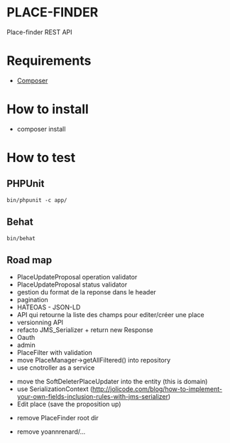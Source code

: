 PLACE-FINDER
============

Place-finder REST API

# Requirements

- [Composer](https://getcomposer.org/doc/00-intro.md#globally)

# How to install

- composer install

# How to test

## PHPUnit

    bin/phpunit -c app/

## Behat

    bin/behat

## Road map

- PlaceUpdateProposal operation validator
- PlaceUpdateProposal status validator
- gestion du format de la reponse dans le header
- pagination
- HATEOAS - JSON-LD
- API qui retourne la liste des champs pour editer/créer une place
- versionning API
- refacto JMS_Serializer + return new Response
- Oauth
- admin
- PlaceFilter with validation
- move PlaceManager->getAllFiltered() into repository
- use cnotroller as a service
+ move the SoftDeleterPlaceUpdater into the entity (this is domain)
+ use SerializationContext (http://jolicode.com/blog/how-to-implement-your-own-fields-inclusion-rules-with-jms-serializer)
+ Edit place (save the proposition up)
- remove PlaceFinder root dir
+ remove yoannrenard/...

